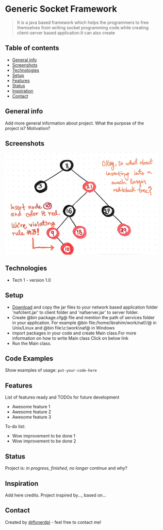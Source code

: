 # Generic Socket Framework
> It is a java based framework which helps the programmers to free themselves from writing socket programming code.while creating client-server based application.It can also create 

## Table of contents
* [General info](#general-info)
* [Screenshots](#screenshots)
* [Technologies](#technologies)
* [Setup](#setup)
* [Features](#features)
* [Status](#status)
* [Inspiration](#inspiration)
* [Contact](#contact)

## General info
Add more general information about project. What the purpose of the project is? Motivation?

## Screenshots
![Example screenshot](./1_-w6OKs2lX9h8EK7tzKQjXQ.jpeg)

## Technologies
* Tech 1 - version 1.0

## Setup 
* [Download](https://drive.google.com/open?id=1jhwxy-dZDWT5k8sDxSvSmJ6iTkG-mFPK) and copy the jar files to your network based application folder
 'nafclient.jar' to client folder  and 'nafserver.jar' to server folder.
* Create @bin package.cfg@ file and mention the path of services folder in your application. For example
   @bin file:/home/ibrahim/work/naf//@ in Unix/Linux and @bin file:\c:\work\naf@ in Windows
* import packages in your code and create Main class.For more information on how to write Main class Click on below link
* Run the Main class.

## Code Examples
Show examples of usage:
`put-your-code-here`

## Features
List of features ready and TODOs for future development
* Awesome feature 1
* Awesome feature 2
* Awesome feature 3

To-do list:
* Wow improvement to be done 1
* Wow improvement to be done 2

## Status
Project is: _in progress_, _finished_, _no longer continue_ and why?

## Inspiration
Add here credits. Project inspired by..., based on...

## Contact
Created by [@flynerdpl](https://www.flynerd.pl/) - feel free to contact me!
